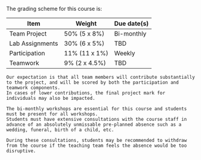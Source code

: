The grading scheme for this course is:

| Item             | Weight        | Due date(s)     |
|------------------|---------------|-----------------|
| Team Project     | 50% (5 x 8%)  | Bi-monthly      |
| Lab Assignments  | 30% (6 x 5%)  | TBD             |
| Participation    | 11% (11 x 1%) | Weekly          |
| Teamwork         | 9% (2 x 4.5%) | TBD             |

```{attention}
Our expectation is that all team members will contribute substantially to the project, and will be scored by both the participation and teamwork components.
In cases of lower contributions, the final project mark for individuals may also be impacted.
```

```{note}
The bi-monthly workshops are essential for this course and students must be present for all workshops.
Students must have extensive consultations with the course staff in advance of an absolutely unmissable pre-planned absence such as a wedding, funeral, birth of a child, etc. 

During these consultations, students may be recommended to withdraw from the course if the teaching team feels the absence would be too disruptive.
```
<!-- 
```{attention} 
All due dates in this course have an automatic {{ GRACE_PERIOD }} grace period after the due dates listed above.
Any submissions submitted past the grace period will not be graded (with some exceptions).
```
-->

<!-- 
```{note}
Please refer to [this page](https://students.ubc.ca/enrolment/exams/exam-clashes-hardships-cancellations) for details on exam clashes, hardships, and cancellations.
```
-->
